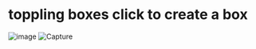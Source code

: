 # toppling boxes click to create a box
![image](https://user-images.githubusercontent.com/96222785/153346727-0d9dcad4-b7ce-4c2e-896e-afbb2fd964e2.png)
![Capture](https://user-images.githubusercontent.com/96222785/153346565-635393ec-43c3-4fe8-8984-c5d66d5aa79e.PNG)
